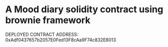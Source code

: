 # A Mood diary solidity contract using brownie framework


DEPLOYED CONTRACT ADDRESS: 0xAdf0437657b2057E0Fed13F8cAa9F74c832E8013
